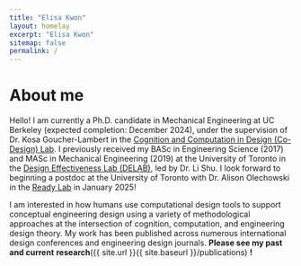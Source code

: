 ```yaml
---
title: "Elisa Kwon"
layout: homelay
excerpt: "Elisa Kwon"
sitemap: false
permalink: /
---
```

# About me 

Hello! I am currently a Ph.D. candidate in Mechanical Engineering at UC Berkeley (expected completion: December 2024), under the supervision of Dr. Kosa Goucher-Lambert in the <a href="http://codesign.berkeley.edu/" target="_blank">Cognition and Computation in Design (Co-Design) Lab</a>. I previously received my BASc in Engineering Science (2017) and MASc in Mechanical Engineering (2019) at the University of Toronto in the <a href="https://shulab.mie.utoronto.ca/" target="_blank">Design Effectiveness Lab (DELAB)</a>, led by Dr. Li Shu. I look forward to beginning a postdoc at the University of Toronto with Dr. Alison Olechowski in the <a href="https://readylab.mie.utoronto.ca/" target="_blank">Ready Lab</a> in January 2025! 

I am interested in how humans use computational design tools to support conceptual engineering design using a variety of methodological approaches at the intersection of cognition, computation, and engineering design theory. My work has been published across numerous international design conferences and engineering design journals. **Please see my past and current** **research**({{ site.url }}{{ site.baseurl }}/publications) **!**
